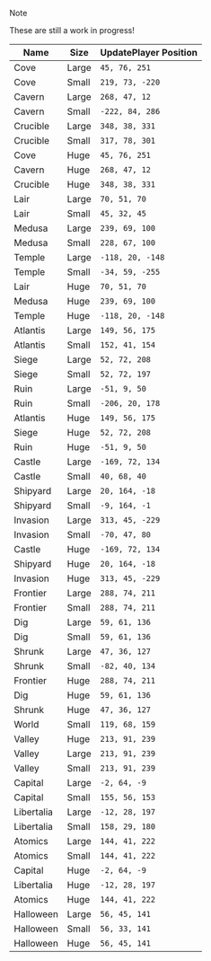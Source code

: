 > [!NOTE]  
> These are still a work in progress!

| Name       | Size  | UpdatePlayer Position |
| ---------- | ----- | ---------------- |
| Cove       | Large | `45, 76, 251`    |
| Cove       | Small | `219, 73, -220`  |
| Cavern     | Large | `268, 47, 12`    |
| Cavern     | Small | `-222, 84, 286`  |
| Crucible   | Large | `348, 38, 331`   |
| Crucible   | Small | `317, 78, 301`   |
| Cove       | Huge  | `45, 76, 251`    |
| Cavern     | Huge  | `268, 47, 12`    |
| Crucible   | Huge  | `348, 38, 331`   |
| Lair       | Large | `70, 51, 70`     |
| Lair       | Small | `45, 32, 45`     |
| Medusa     | Large | `239, 69, 100`   |
| Medusa     | Small | `228, 67, 100`   |
| Temple     | Large | `-118, 20, -148` |
| Temple     | Small | `-34, 59, -255`  |
| Lair       | Huge  | `70, 51, 70`     |
| Medusa     | Huge  | `239, 69, 100`   |
| Temple     | Huge  | `-118, 20, -148` |
| Atlantis   | Large | `149, 56, 175`   |
| Atlantis   | Small | `152, 41, 154`   |
| Siege      | Large | `52, 72, 208`    |
| Siege      | Small | `52, 72, 197`    |
| Ruin       | Large | `-51, 9, 50`     |
| Ruin       | Small | `-206, 20, 178`  |
| Atlantis   | Huge  | `149, 56, 175`   |
| Siege      | Huge  | `52, 72, 208`    |
| Ruin       | Huge  | `-51, 9, 50`     |
| Castle     | Large | `-169, 72, 134`  |
| Castle     | Small | `40, 68, 40`     |
| Shipyard   | Large | `20, 164, -18`   |
| Shipyard   | Small | `-9, 164, -1`    |
| Invasion   | Large | `313, 45, -229`  |
| Invasion   | Small | `-70, 47, 80`    |
| Castle     | Huge  | `-169, 72, 134`  |
| Shipyard   | Huge  | `20, 164, -18`   |
| Invasion   | Huge  | `313, 45, -229`  |
| Frontier   | Large | `288, 74, 211`   |
| Frontier   | Small | `288, 74, 211`   |
| Dig        | Large | `59, 61, 136`    |
| Dig        | Small | `59, 61, 136`    |
| Shrunk     | Large | `47, 36, 127`    |
| Shrunk     | Small | `-82, 40, 134`   |
| Frontier   | Huge  | `288, 74, 211`   |
| Dig        | Huge  | `59, 61, 136`    |
| Shrunk     | Huge  | `47, 36, 127`    |
| World      | Small | `119, 68, 159`   |
| Valley     | Huge  | `213, 91, 239`   |
| Valley     | Large | `213, 91, 239`   |
| Valley     | Small | `213, 91, 239`   |
| Capital    | Large | `-2, 64, -9`     |
| Capital    | Small | `155, 56, 153`   |
| Libertalia | Large | `-12, 28, 197`   |
| Libertalia | Small | `158, 29, 180`   |
| Atomics    | Large | `144, 41, 222`   |
| Atomics    | Small | `144, 41, 222`   |
| Capital    | Huge  | `-2, 64, -9`     |
| Libertalia | Huge  | `-12, 28, 197`   |
| Atomics    | Huge  | `144, 41, 222`   |
| Halloween  | Large | `56, 45, 141`    |
| Halloween  | Small | `56, 33, 141`    |
| Halloween  | Huge  | `56, 45, 141`    |
